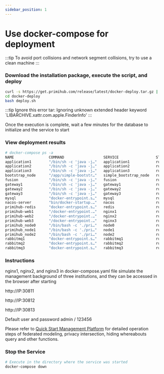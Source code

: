```yaml
---
sidebar_position: 1
---
```


# Use docker-compose for deployment

:::tip
To avoid port collisions and network segment collisions, try to use a clean machine
:::

### Download the installation package, execute the script, and deploy

```bash
curl -s https://get.primihub.com/release/latest/docker-deploy.tar.gz | tar zxf -
cd docker-deploy
bash deploy.sh
```
:::tip
Ignore this error
tar: Ignoring unknown extended header keyword `LIBARCHIVE.xattr.com.apple.FinderInfo'
:::

Once the execution is complete, wait a few minutes for the database to initialize and the service to start

### View deployment results

```bash
# docker-compose ps -a
NAME                COMMAND                  SERVICE                 STATUS              PORTS
application1        "/bin/sh -c 'java -j…"   application1            running             
application2        "/bin/sh -c 'java -j…"   application2            running             
application3        "/bin/sh -c 'java -j…"   application3            running             
bootstrap_node      "/app/simple-bootstr…"   simple_bootstrap_node   running             4001/tcp
fusion              "/bin/sh -c 'java -j…"   fusion                  running             
gateway1            "/bin/sh -c 'java -j…"   gateway1                running             
gateway2            "/bin/sh -c 'java -j…"   gateway2                running             
gateway3            "/bin/sh -c 'java -j…"   gateway3                running             
mysql               "docker-entrypoint.s…"   mysql                   running             0.0.0.0:3306->3306/tcp, :::3306->3306/tcp
nacos-server        "bin/docker-startup.…"   nacos                   running             0.0.0.0:8848->8848/tcp, 0.0.0.0:9555->9555/tcp, 0.0.0.0:9848->9848/tcp, :::8848->8848/tcp, :::9555->9555/tcp, :::9848->9848/tcp
primihub-redis      "docker-entrypoint.s…"   redis                   running             6379/tcp
primihub-web1       "/docker-entrypoint.…"   nginx1                  running             0.0.0.0:30811->80/tcp, :::30811->80/tcp
primihub-web2       "/docker-entrypoint.…"   nginx2                  running             0.0.0.0:30812->80/tcp, :::30812->80/tcp
primihub-web3       "/docker-entrypoint.…"   nginx3                  running             0.0.0.0:30813->80/tcp, :::30813->80/tcp
primihub_node0      "/bin/bash -c './pri…"   node0                   running             0.0.0.0:8050->50050/tcp, :::8050->50050/tcp
primihub_node1      "/bin/bash -c './pri…"   node1                   running             0.0.0.0:8051->50051/tcp, :::8051->50051/tcp
primihub_node2      "/bin/bash -c './pri…"   node2                   running             0.0.0.0:8052->50052/tcp, :::8052->50052/tcp
rabbitmq1           "docker-entrypoint.s…"   rabbitmq1               running             25672/tcp
rabbitmq2           "docker-entrypoint.s…"   rabbitmq2               running             25672/tcp
rabbitmq3           "docker-entrypoint.s…"   rabbitmq3               running             25672/tcp
```

### Instructions

nginx1, nginx2, and nginx3 in docker-compose.yaml file simulate the management background of three institutions, and they can be accessed in the browser after starting

http://IP:30811

http://IP:30812

http://IP:30813

Default user and password admin / 123456

Please refer to [Quick Start Management Platform](/docs/quick-start-platform) for detailed operation steps of federated modeling, privacy intersection, hiding whereabouts query and other functions.
### Stop the Service

```bash
# Execute in the directory where the service was started
docker-compose down
```